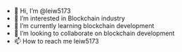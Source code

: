 - 👋 Hi, I’m @leiw5173
- 👀 I’m interested in Blockchain industry
- 🌱 I’m currently learning blockchain development
- 💞️ I’m looking to collaborate on blockchain development
- 📫 How to reach me leiw5173

<!---
leiw5173/leiw5173 is a ✨ special ✨ repository because its `README.md` (this file) appears on your GitHub profile.
You can click the Preview link to take a look at your changes.
--->
